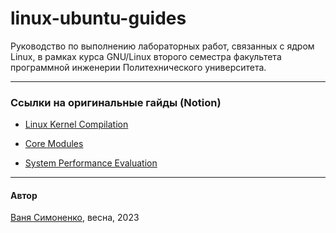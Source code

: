 # linux-ubuntu-guides
Руководство по выполнению лабораторных работ, связанных с ядром Linux, в рамках курса GNU/Linux второго семестра факультета программной инженерии Политехнического университета.

---

### Ссылки на оригинальные гайды (Notion)

- [Linux Kernel Compilation](https://www.notion.so/b5000ea1d3b141c5b874dc175e804319?pvs=21)

- [Core Modules](https://www.notion.so/5780494360074cd2a30b27bcd3daae64?pvs=21)

- [System Performance Evaluation](https://www.notion.so/8-d93af126df4f457eb7e7f1a92a7136ee?pvs=21)

---

#### Автор

[Ваня Симоненко](https://t.me/simonoffcc), весна, 2023
